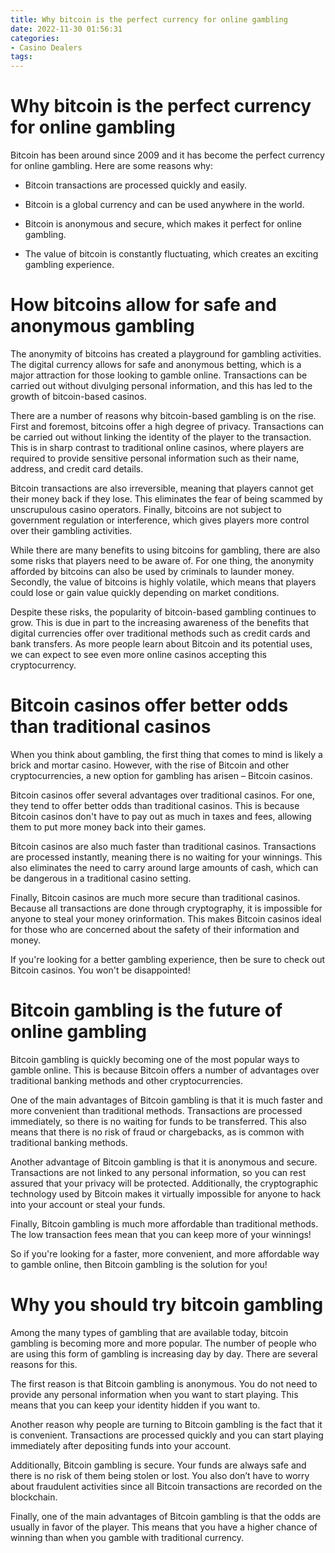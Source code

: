 ```yaml
---
title: Why bitcoin is the perfect currency for online gambling
date: 2022-11-30 01:56:31
categories:
- Casino Dealers
tags:
---
```



# Why bitcoin is the perfect currency for online gambling

Bitcoin has been around since 2009 and it has become the perfect currency for online gambling. Here are some reasons why:

* Bitcoin transactions are processed quickly and easily.

* Bitcoin is a global currency and can be used anywhere in the world.

* Bitcoin is anonymous and secure, which makes it perfect for online gambling.

* The value of bitcoin is constantly fluctuating, which creates an exciting gambling experience.

# How bitcoins allow for safe and anonymous gambling

The anonymity of bitcoins has created a playground for gambling activities. The digital currency allows for safe and anonymous betting, which is a major attraction for those looking to gamble online. Transactions can be carried out without divulging personal information, and this has led to the growth of bitcoin-based casinos.

There are a number of reasons why bitcoin-based gambling is on the rise. First and foremost, bitcoins offer a high degree of privacy. Transactions can be carried out without linking the identity of the player to the transaction. This is in sharp contrast to traditional online casinos, where players are required to provide sensitive personal information such as their name, address, and credit card details.

Bitcoin transactions are also irreversible, meaning that players cannot get their money back if they lose. This eliminates the fear of being scammed by unscrupulous casino operators. Finally, bitcoins are not subject to government regulation or interference, which gives players more control over their gambling activities.

While there are many benefits to using bitcoins for gambling, there are also some risks that players need to be aware of. For one thing, the anonymity afforded by bitcoins can also be used by criminals to launder money. Secondly, the value of bitcoins is highly volatile, which means that players could lose or gain value quickly depending on market conditions.

Despite these risks, the popularity of bitcoin-based gambling continues to grow. This is due in part to the increasing awareness of the benefits that digital currencies offer over traditional methods such as credit cards and bank transfers. As more people learn about Bitcoin and its potential uses, we can expect to see even more online casinos accepting this cryptocurrency.

# Bitcoin casinos offer better odds than traditional casinos

When you think about gambling, the first thing that comes to mind is likely a brick and mortar casino. However, with the rise of Bitcoin and other cryptocurrencies, a new option for gambling has arisen – Bitcoin casinos.

Bitcoin casinos offer several advantages over traditional casinos. For one, they tend to offer better odds than traditional casinos. This is because Bitcoin casinos don't have to pay out as much in taxes and fees, allowing them to put more money back into their games.

Bitcoin casinos are also much faster than traditional casinos. Transactions are processed instantly, meaning there is no waiting for your winnings. This also eliminates the need to carry around large amounts of cash, which can be dangerous in a traditional casino setting.

Finally, Bitcoin casinos are much more secure than traditional casinos. Because all transactions are done through cryptography, it is impossible for anyone to steal your money orinformation. This makes Bitcoin casinos ideal for those who are concerned about the safety of their information and money.

If you're looking for a better gambling experience, then be sure to check out Bitcoin casinos. You won't be disappointed!

# Bitcoin gambling is the future of online gambling

Bitcoin gambling is quickly becoming one of the most popular ways to gamble online. This is because Bitcoin offers a number of advantages over traditional banking methods and other cryptocurrencies.

One of the main advantages of Bitcoin gambling is that it is much faster and more convenient than traditional methods. Transactions are processed immediately, so there is no waiting for funds to be transferred. This also means that there is no risk of fraud or chargebacks, as is common with traditional banking methods.

Another advantage of Bitcoin gambling is that it is anonymous and secure. Transactions are not linked to any personal information, so you can rest assured that your privacy will be protected. Additionally, the cryptographic technology used by Bitcoin makes it virtually impossible for anyone to hack into your account or steal your funds.

Finally, Bitcoin gambling is much more affordable than traditional methods. The low transaction fees mean that you can keep more of your winnings!

So if you're looking for a faster, more convenient, and more affordable way to gamble online, then Bitcoin gambling is the solution for you!

# Why you should try bitcoin gambling

Among the many types of gambling that are available today, bitcoin gambling is becoming more and more popular. The number of people who are using this form of gambling is increasing day by day. There are several reasons for this.

The first reason is that Bitcoin gambling is anonymous. You do not need to provide any personal information when you want to start playing. This means that you can keep your identity hidden if you want to.

Another reason why people are turning to Bitcoin gambling is the fact that it is convenient. Transactions are processed quickly and you can start playing immediately after depositing funds into your account.

Additionally, Bitcoin gambling is secure. Your funds are always safe and there is no risk of them being stolen or lost. You also don’t have to worry about fraudulent activities since all Bitcoin transactions are recorded on the blockchain.

Finally, one of the main advantages of Bitcoin gambling is that the odds are usually in favor of the player. This means that you have a higher chance of winning than when you gamble with traditional currency.